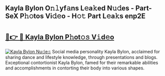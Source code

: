 ## Kayla Bylon O𝚗𝚕yf𝚊ns L𝚎a𝚔ed N𝚞𝚍es - Part-SeX P𝚑𝚘tos Vi𝚍𝚎o - H𝚘𝚝 Part L𝚎a𝚔s enp2E

# <h2><a href="http://kf6cc1.oniu.top/?m=Kayla+Bylon">🔗👉 🔴 Kayla Bylon P𝚑ot𝚘𝚜 V𝚒d𝚎o</a></h2>

[![Kayla Bylon Nu𝚍e𝚜](https://i.imgur.com/0qMVB7G.gif)](http://kf6cc1.oniu.top/?m=Kayla+Bylon)
Social media personality Kayla Bylon, acclaimed for sharing dance and lifestyle knowledge, through presentations and blogs. Exceptional contortionist Kayla Bylon, famed for their remarkable abilities and accomplishments in contorting their body into various shapes.  
